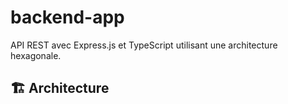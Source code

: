 # backend-app

API REST avec Express.js et TypeScript utilisant une architecture hexagonale.

## 🏗️ Architecture

```
